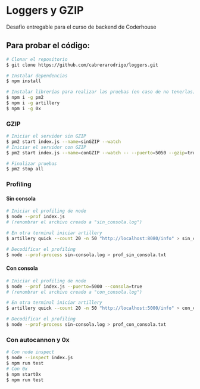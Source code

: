 # Loggers y GZIP
Desafío entregable para el curso de backend de Coderhouse

## Para probar el código:

```bash
# Clonar el repositorio
$ git clone https://github.com/cabrerarodrigo/loggers.git

# Instalar dependencias
$ npm install

# Instalar librerías para realizar las pruebas (en caso de no tenerlas)
$ npm i -g pm2
$ npm i -g artillery
$ npm i -g 0x
```

### GZIP
```bash
# Iniciar el servidor sin GZIP
$ pm2 start index.js --name=sinGZIP --watch
# Iniciar el servidor con GZIP
$ pm2 start index.js --name=conGZIP --watch -- --puerto=5050 --gzip=true

# Finalizar pruebas
$ pm2 stop all
```

### Profiling

#### Sin consola
```bash
# Iniciar el profiling de node
$ node --prof index.js
# (renombrar el archivo creado a "sin_consola.log")

# En otra terminal iniciar artillery
$ artillery quick --count 20 -n 50 "http://localhost:8080/info" > sin_consola.txt

# Decodificar el profiling
$ node --prof-process sin-consola.log > prof_sin_consola.txt
```
#### Con consola
```bash
# Iniciar el profiling de node
$ node --prof index.js --puerto=5000 --consola=true
# (renombrar el archivo creado a "con_consola.log")

# En otra terminal iniciar artillery
$ artillery quick --count 20 -n 50 "http://localhost:5000/info" > con_consola.txt

# Decodificar el profiling
$ node --prof-process sin-consola.log > prof_con_consola.txt
```

### Con autocannon y 0x
```bash
# Con node inspect
$ node --inspect index.js
$ npm run test
# Con 0x
$ npm start0x
$ npm run test
```